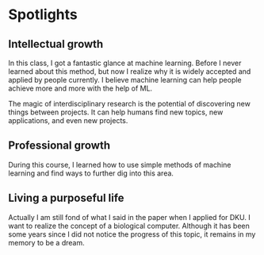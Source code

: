 # Spotlights

## Intellectual growth

In this class, I got a fantastic glance at machine learning. Before I never learned about this method, but now I realize why it is widely accepted and applied by people currently. I believe machine learning can help people achieve more and more with the help of ML.

The magic of interdisciplinary research is the potential of discovering new things between projects. It can help humans find new topics, new applications, and even new projects.


## Professional growth

During this course, I learned how to use simple methods of machine learning and find ways to further dig into this area.


## Living a purposeful life

Actually I am still fond of what I said in the paper when I applied for DKU. I want to realize the concept of a biological computer. Although it has been some years since I did not notice the progress of this topic, it remains in my memory to be a dream.
